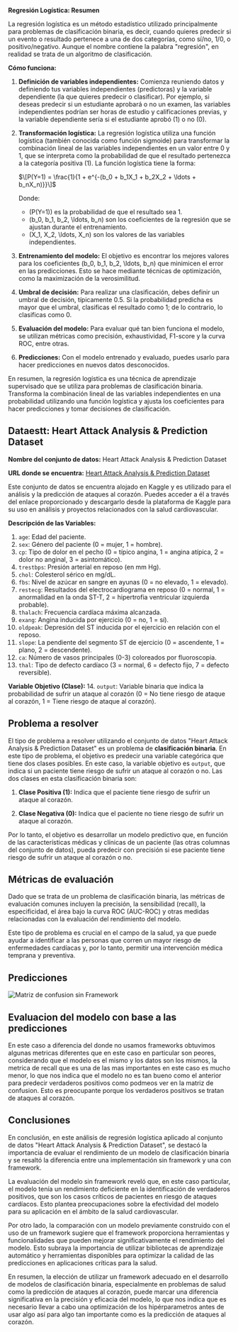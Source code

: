 **Regresión Logística: Resumen**

La regresión logística es un método estadístico utilizado principalmente para problemas de clasificación binaria, es decir, cuando quieres predecir si un evento o resultado pertenece a una de dos categorías, como sí/no, 1/0, o positivo/negativo. Aunque el nombre contiene la palabra "regresión", en realidad se trata de un algoritmo de clasificación.

**Cómo funciona:**

1. **Definición de variables independientes:** Comienza reuniendo datos y definiendo tus variables independientes (predictoras) y la variable dependiente (la que quieres predecir o clasificar). Por ejemplo, si deseas predecir si un estudiante aprobará o no un examen, las variables independientes podrían ser horas de estudio y calificaciones previas, y la variable dependiente sería si el estudiante aprobó (1) o no (0).

2. **Transformación logística:** La regresión logística utiliza una función logística (también conocida como función sigmoide) para transformar la combinación lineal de las variables independientes en un valor entre 0 y 1, que se interpreta como la probabilidad de que el resultado pertenezca a la categoría positiva (1). La función logística tiene la forma:

   $\[P(Y=1) = \frac{1}{1 + e^{-(b_0 + b_1X_1 + b_2X_2 + \ldots + b_nX_n)}}\]$

   Donde:
   - \(P(Y=1)\) es la probabilidad de que el resultado sea 1.
   - \(b_0, b_1, b_2, \ldots, b_n\) son los coeficientes de la regresión que se ajustan durante el entrenamiento.
   - \(X_1, X_2, \ldots, X_n\) son los valores de las variables independientes.

3. **Entrenamiento del modelo:** El objetivo es encontrar los mejores valores para los coeficientes \(b_0, b_1, b_2, \ldots, b_n\) que minimicen el error en las predicciones. Esto se hace mediante técnicas de optimización, como la maximización de la verosimilitud.

4. **Umbral de decisión:** Para realizar una clasificación, debes definir un umbral de decisión, típicamente 0.5. Si la probabilidad predicha es mayor que el umbral, clasificas el resultado como 1; de lo contrario, lo clasificas como 0.

5. **Evaluación del modelo:** Para evaluar qué tan bien funciona el modelo, se utilizan métricas como precisión, exhaustividad, F1-score y la curva ROC, entre otras.

6. **Predicciones:** Con el modelo entrenado y evaluado, puedes usarlo para hacer predicciones en nuevos datos desconocidos.

En resumen, la regresión logística es una técnica de aprendizaje supervisado que se utiliza para problemas de clasificación binaria. Transforma la combinación lineal de las variables independientes en una probabilidad utilizando una función logística y ajusta los coeficientes para hacer predicciones y tomar decisiones de clasificación.

## Dataestt: Heart Attack Analysis & Prediction Dataset

**Nombre del conjunto de datos:** Heart Attack Analysis & Prediction Dataset

**URL donde se encuentra:** [Heart Attack Analysis & Prediction Dataset](https://www.kaggle.com/rashikrahmanpritom/heart-attack-analysis-prediction-dataset)

Este conjunto de datos se encuentra alojado en Kaggle y es utilizado para el análisis y la predicción de ataques al corazón. Puedes acceder a él a través del enlace proporcionado y descargarlo desde la plataforma de Kaggle para su uso en análisis y proyectos relacionados con la salud cardiovascular.

**Descripción de las Variables:**
1. `age`: Edad del paciente.
2. `sex`: Género del paciente (0 = mujer, 1 = hombre).
3. `cp`: Tipo de dolor en el pecho (0 = típico angina, 1 = angina atípica, 2 = dolor no anginal, 3 = asintomático).
4. `trestbps`: Presión arterial en reposo (en mm Hg).
5. `chol`: Colesterol sérico en mg/dL.
6. `fbs`: Nivel de azúcar en sangre en ayunas (0 = no elevado, 1 = elevado).
7. `restecg`: Resultados del electrocardiograma en reposo (0 = normal, 1 = anormalidad en la onda ST-T, 2 = hipertrofia ventricular izquierda probable).
8. `thalach`: Frecuencia cardíaca máxima alcanzada.
9. `exang`: Angina inducida por ejercicio (0 = no, 1 = sí).
10. `oldpeak`: Depresión del ST inducida por el ejercicio en relación con el reposo.
11. `slope`: La pendiente del segmento ST de ejercicio (0 = ascendente, 1 = plano, 2 = descendente).
12. `ca`: Número de vasos principales (0-3) coloreados por fluoroscopia.
13. `thal`: Tipo de defecto cardíaco (3 = normal, 6 = defecto fijo, 7 = defecto reversible).

**Variable Objetivo (Clase):**
14. `output`: Variable binaria que indica la probabilidad de sufrir un ataque al corazón (0 = No tiene riesgo de ataque al corazón, 1 = Tiene riesgo de ataque al corazón).

## Problema a resolver

El tipo de problema a resolver utilizando el conjunto de datos "Heart Attack Analysis & Prediction Dataset" es un problema de **clasificación binaria**. En este tipo de problema, el objetivo es predecir una variable categórica que tiene dos clases posibles. En este caso, la variable objetivo es `output`, que indica si un paciente tiene riesgo de sufrir un ataque al corazón o no. Las dos clases en esta clasificación binaria son:

1. **Clase Positiva (1):** Indica que el paciente tiene riesgo de sufrir un ataque al corazón.

2. **Clase Negativa (0):** Indica que el paciente no tiene riesgo de sufrir un ataque al corazón.

Por lo tanto, el objetivo es desarrollar un modelo predictivo que, en función de las características médicas y clínicas de un paciente (las otras columnas del conjunto de datos), pueda predecir con precisión si ese paciente tiene riesgo de sufrir un ataque al corazón o no.

## Métricas de evaluación
Dado que se trata de un problema de clasificación binaria, las métricas de evaluación comunes incluyen la precisión, la sensibilidad (recall), la especificidad, el área bajo la curva ROC (AUC-ROC) y otras medidas relacionadas con la evaluación del rendimiento del modelo.

Este tipo de problema es crucial en el campo de la salud, ya que puede ayudar a identificar a las personas que corren un mayor riesgo de enfermedades cardíacas y, por lo tanto, permitir una intervención médica temprana y preventiva.

## Predicciones
![Matriz de confusion sin Framework]('cf_wo_fw.png')

## Evaluacion del modelo con base a las predicciones
En este caso a diferencia del donde no usamos frameworks obtuvimos algunas metricas diferentes que en este caso en particular son peores, considerando que el modelo es el mismo y los datos son los mismos, la metrica de recall que es una de las mas importantes en este caso es mucho menor, lo que nos indica que el modelo no es tan bueno como el anterior para predecir verdaderos positivos como podmeos ver en la matriz de confusion. Esto es preocupante porque los verdaderos positivos se tratan de ataques al corazón.

## Conclusiones

En conclusión, en este análisis de regresión logística aplicado al conjunto de datos "Heart Attack Analysis & Prediction Dataset", se destacó la importancia de evaluar el rendimiento de un modelo de clasificación binaria y se resaltó la diferencia entre una implementación sin framework y una con framework.

La evaluación del modelo sin framework reveló que, en este caso particular, el modelo tenía un rendimiento deficiente en la identificación de verdaderos positivos, que son los casos críticos de pacientes en riesgo de ataques cardíacos. Esto plantea preocupaciones sobre la efectividad del modelo para su aplicación en el ámbito de la salud cardiovascular.

Por otro lado, la comparación con un modelo previamente construido con el uso de un framework sugiere que el framework proporciona herramientas y funcionalidades que pueden mejorar significativamente el rendimiento del modelo. Esto subraya la importancia de utilizar bibliotecas de aprendizaje automático y herramientas disponibles para optimizar la calidad de las predicciones en aplicaciones críticas para la salud.

En resumen, la elección de utilizar un framework adecuado en el desarrollo de modelos de clasificación binaria, especialmente en problemas de salud como la predicción de ataques al corazón, puede marcar una diferencia significativa en la precisión y eficacia del modelo, lo que nos indica que es necesario llevar a cabo una optimización de los hipérparametros antes de usar algo así para algo tan importante como es la predicción de ataques al corazón.
